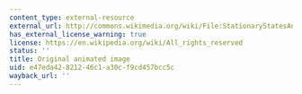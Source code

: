 ```yaml
---
content_type: external-resource
external_url: http://commons.wikimedia.org/wiki/File:StationaryStatesAnimation.gif
has_external_license_warning: true
license: https://en.wikipedia.org/wiki/All_rights_reserved
status: ''
title: Original animated image
uid: e47eda42-8212-46c1-a30c-f9cd457bcc5c
wayback_url: ''
---
```

